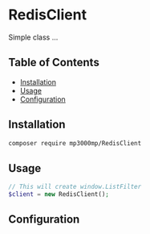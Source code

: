 # RedisClient
 Simple class ...
 
 Table of Contents
 -----------------
 
  - [Installation](#installation)
  - [Usage](#usage)
  - [Configuration](#configuration)


Installation
------------

```sh
composer require mp3000mp/RedisClient
```


Usage
-----

```php
// This will create window.ListFilter
$client = new RedisClient();
```



Configuration
--------


